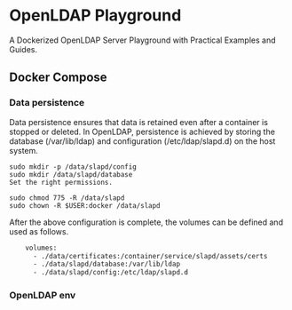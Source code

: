 # OpenLDAP Playground
A Dockerized OpenLDAP Server Playground with Practical Examples and Guides.





## Docker Compose


### Data persistence
Data persistence ensures that data is retained even after a container is stopped or deleted. In OpenLDAP, persistence is achieved by storing the database (/var/lib/ldap) and configuration (/etc/ldap/slapd.d) on the host system.

```shell
sudo mkdir -p /data/slapd/config
sudo mkdir /data/slapd/database
Set the right permissions.

sudo chmod 775 -R /data/slapd
sudo chown -R $USER:docker /data/slapd
```
After the above configuration is complete, the volumes can be defined and used as follows.
```dockerfile
    volumes:
      - ./data/certificates:/container/service/slapd/assets/certs
      - ./data/slapd/database:/var/lib/ldap
      - ./data/slapd/config:/etc/ldap/slapd.d
```

### OpenLDAP env
```


```